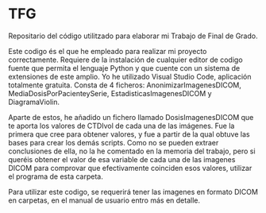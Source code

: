 # TFG
Repositario del código utilitzado para elaborar mi Trabajo de Final de Grado.

Este codigo és el que he empleado para realizar mi proyecto correctamente. Requiere de la instalación de cualquier editor de codigo fuente que permita el lenguaje Python y que cuente con un sistema de extensiones de este amplio. Yo he utilizado Visual Studio Code, aplicación totalmente gratuita. Consta de 4 ficheros: AnonimizarImagenesDICOM, MediaDosisPorPacienteySerie, EstadisticasImagenesDICOM y DiagramaViolin. 

Aparte de estos, he añadido un fichero llamado DosisImagenesDICOM que te aporta los valores de CTDIvol de cada una de las imágenes. Fue la primera que cree para obtener valores, y fue a partir de la qual obtuve las bases para crear los demás scripts. Como no se pueden extraer conclusiones de ella, no la he comentado en la memoria del trabajo, pero si queréis obtener el valor de esa variable de cada una de las imagenes DICOM para comprovar que efectivamente coinciden esos valores, utilizar el programa de esta carpeta.

Para utilizar este codigo, se requerirá tener las imagenes en formato DICOM en carpetas, en el manual de usuario entro más en detalle.


